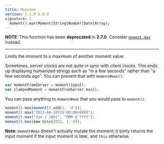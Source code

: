 ```yaml
---
title: Maximum
version: 2.1.0-2.6.0
signature: |
  moment().max(Moment|String|Number|Date|Array);
---
```


**NOTE**: This function has been **deprecated** in **2.7.0**. Consider [`moment.max`](/docs/#/get-set/max/) instead.

------

Limits the moment to a maximum of another moment value.

Sometimes, server clocks are not quite in sync with client clocks. This ends up displaying humanized strings such as "in a few seconds" rather than "a few seconds ago". You can prevent that with `moment#max()`:

```javascript
var momentFromServer = moment(input);
var clampedMoment = momentFromServer.max();
```

You can pass anything to `moment#max` that you would pass to `moment()`.

```javascript
moment().max(moment().add(1, 'd'));
moment().max("2013-04-20T20:00:00+0800");
moment().max("Jan 1 2001", "MMM D YYYY");
moment().max(new Date(2012, 1, 8));
```

**Note:** `moment#max` doesn't actually mutate the moment; it simly returns the input moment if the input moment is later, and `this` otherwise.
